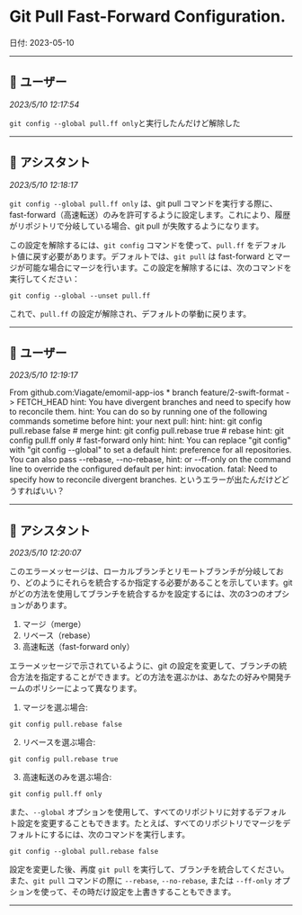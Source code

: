 # Git Pull Fast-Forward Configuration.

日付: 2023-05-10

---

## 👤 ユーザー
*2023/5/10 12:17:54*

`git config --global pull.ff only`と実行したんだけど解除した

---

## 🤖 アシスタント
*2023/5/10 12:18:17*

`git config --global pull.ff only` は、git pull コマンドを実行する際に、fast-forward（高速転送）のみを許可するように設定します。これにより、履歴がリポジトリで分岐している場合、git pull が失敗するようになります。

この設定を解除するには、`git config` コマンドを使って、`pull.ff` をデフォルト値に戻す必要があります。デフォルトでは、`git pull` は fast-forward とマージが可能な場合にマージを行います。この設定を解除するには、次のコマンドを実行してください：

```
git config --global --unset pull.ff
```

これで、`pull.ff` の設定が解除され、デフォルトの挙動に戻ります。

---

## 👤 ユーザー
*2023/5/10 12:19:17*

From github.com:Viagate/emomil-app-ios
 \* branch            feature/2-swift-format -&gt; FETCH\_HEAD
hint: You have divergent branches and need to specify how to reconcile them.
hint: You can do so by running one of the following commands sometime before
hint: your next pull:
hint:
hint:   git config pull.rebase false  # merge
hint:   git config pull.rebase true   # rebase
hint:   git config pull.ff only       # fast-forward only
hint:
hint: You can replace "git config" with "git config --global" to set a default
hint: preference for all repositories. You can also pass --rebase, --no-rebase,
hint: or --ff-only on the command line to override the configured default per
hint: invocation.
fatal: Need to specify how to reconcile divergent branches.
というエラーが出たんだけどどうすればいい？

---

## 🤖 アシスタント
*2023/5/10 12:20:07*

このエラーメッセージは、ローカルブランチとリモートブランチが分岐しており、どのようにそれらを統合するか指定する必要があることを示しています。git がどの方法を使用してブランチを統合するかを設定するには、次の3つのオプションがあります。

1. マージ（merge）
2. リベース（rebase）
3. 高速転送（fast-forward only）

エラーメッセージで示されているように、git の設定を変更して、ブランチの統合方法を指定することができます。どの方法を選ぶかは、あなたの好みや開発チームのポリシーによって異なります。

1. マージを選ぶ場合:
```
git config pull.rebase false
```

2. リベースを選ぶ場合:
```
git config pull.rebase true
```

3. 高速転送のみを選ぶ場合:
```
git config pull.ff only
```

また、`--global` オプションを使用して、すべてのリポジトリに対するデフォルト設定を変更することもできます。たとえば、すべてのリポジトリでマージをデフォルトにするには、次のコマンドを実行します。

```
git config --global pull.rebase false
```

設定を変更した後、再度 `git pull` を実行して、ブランチを統合してください。また、`git pull` コマンドの際に `--rebase`, `--no-rebase`, または `--ff-only` オプションを使って、その時だけ設定を上書きすることもできます。

---
